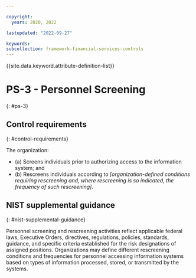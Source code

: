 ```yaml
---

copyright:
  years: 2020, 2022

lastupdated: "2022-09-27"

keywords: 
subcollection: framework-financial-services-controls
---
```


{{site.data.keyword.attribute-definition-list}}

         
# PS-3 - Personnel Screening
{: #ps-3}

## Control requirements
{: #control-requirements}

The organization:

- (a) Screens individuals prior to authorizing access to the information system; and
- (b) Rescreens individuals according to _[organization-defined conditions requiring rescreening and, where rescreening is so indicated, the frequency of such rescreening]_.

## NIST supplemental guidance
{: #nist-supplemental-guidance}

Personnel screening and rescreening activities reflect applicable federal laws, Executive Orders, directives, regulations, policies, standards, guidance, and specific criteria established for the risk designations of assigned positions. Organizations may define different rescreening conditions and frequencies for personnel accessing information systems based on types of information processed, stored, or transmitted by the systems.



